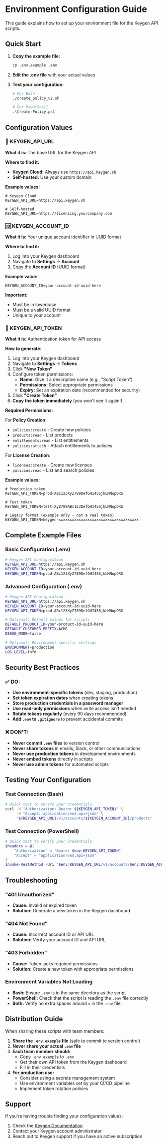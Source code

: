 # Environment Configuration Guide

This guide explains how to set up your environment file for the Keygen API scripts.

## Quick Start

1. **Copy the example file:**
   ```bash
   cp .env.example .env
   ```

2. **Edit the .env file** with your actual values

3. **Test your configuration:**
   ```bash
   # For Bash
   ./create_policy_v2.sh
   
   # For PowerShell
   .\Create-Policy.ps1
   ```

## Configuration Values

### 🔗 KEYGEN_API_URL

**What it is:** The base URL for the Keygen API

**Where to find it:**
- **Keygen Cloud:** Always use `https://api.keygen.sh`
- **Self-hosted:** Use your custom domain

**Example values:**
```
# Keygen Cloud
KEYGEN_API_URL=https://api.keygen.sh

# Self-hosted
KEYGEN_API_URL=https://licensing.yourcompany.com
```

### 🆔 KEYGEN_ACCOUNT_ID

**What it is:** Your unique account identifier in UUID format

**Where to find it:**
1. Log into your Keygen dashboard
2. Navigate to **Settings** → **Account**
3. Copy the **Account ID** (UUID format)

**Example value:**
```
KEYGEN_ACCOUNT_ID=your-account-id-uuid-here
```

**Important:**
- Must be in lowercase
- Must be a valid UUID format
- Unique to your account

### 🔑 KEYGEN_API_TOKEN

**What it is:** Authentication token for API access

**How to generate:**
1. Log into your Keygen dashboard
2. Navigate to **Settings** → **Tokens**
3. Click **"New Token"**
4. Configure token permissions:
   - **Name:** Give it a descriptive name (e.g., "Script Token")
   - **Permissions:** Select appropriate permissions
   - **Expiry:** Set an expiration date (recommended for security)
5. Click **"Create Token"**
6. **Copy the token immediately** (you won't see it again!)

**Required Permissions:**

For **Policy Creation**:
- `policies:create` - Create new policies
- `products:read` - List products
- `entitlements:read` - List entitlements
- `policies:attach` - Attach entitlements to policies

For **License Creation**:
- `licenses:create` - Create new licenses
- `policies:read` - List and search policies

**Example values:**
```
# Production token
KEYGEN_API_TOKEN=prod-ABc123XyZ789DefGHI456jkLMNopQRS

# Test token
KEYGEN_API_TOKEN=test-XyZ789ABc123DefGHI456jkLMNopQRS

# Legacy format (example only - not a real token)
KEYGEN_API_TOKEN=keygen-xxxxxxxxxxxxxxxxxxxxxxxxxxxxxxxxxxxx
```

## Complete Example Files

### Basic Configuration (.env)
```bash
# Keygen API Configuration
KEYGEN_API_URL=https://api.keygen.sh
KEYGEN_ACCOUNT_ID=your-account-id-uuid-here
KEYGEN_API_TOKEN=prod-ABc123XyZ789DefGHI456jkLMNopQRS
```

### Advanced Configuration (.env)
```bash
# Keygen API Configuration
KEYGEN_API_URL=https://api.keygen.sh
KEYGEN_ACCOUNT_ID=your-account-id-uuid-here
KEYGEN_API_TOKEN=prod-ABc123XyZ789DefGHI456jkLMNopQRS

# Optional: Default values for scripts
DEFAULT_PRODUCT_ID=your-product-id-uuid-here
DEFAULT_CUSTOMER_PREFIX=ACME
DEBUG_MODE=false

# Optional: Environment-specific settings
ENVIRONMENT=production
LOG_LEVEL=info
```

## Security Best Practices

### ✅ DO:
- **Use environment-specific tokens** (dev, staging, production)
- **Set token expiration dates** when creating tokens
- **Store production credentials in a password manager**
- **Use read-only permissions** when write access isn't needed
- **Rotate tokens regularly** (every 90 days recommended)
- **Add `.env` to `.gitignore`** to prevent accidental commits

### ❌ DON'T:
- **Never commit `.env` files** to version control
- **Never share tokens** in emails, Slack, or other communications
- **Never use production tokens** in development environments
- **Never embed tokens** directly in scripts
- **Never use admin tokens** for automated scripts

## Testing Your Configuration

### Test Connection (Bash)
```bash
# Quick test to verify your credentials
curl -H "Authorization: Bearer ${KEYGEN_API_TOKEN}" \
     -H "Accept: application/vnd.api+json" \
     "${KEYGEN_API_URL}/v1/accounts/${KEYGEN_ACCOUNT_ID}/products"
```

### Test Connection (PowerShell)
```powershell
# Quick test to verify your credentials
$headers = @{
    "Authorization" = "Bearer $env:KEYGEN_API_TOKEN"
    "Accept" = "application/vnd.api+json"
}
Invoke-RestMethod -Uri "$env:KEYGEN_API_URL/v1/accounts/$env:KEYGEN_ACCOUNT_ID/products" -Headers $headers
```

## Troubleshooting

### "401 Unauthorized"
- **Cause:** Invalid or expired token
- **Solution:** Generate a new token in the Keygen dashboard

### "404 Not Found"
- **Cause:** Incorrect account ID or API URL
- **Solution:** Verify your account ID and API URL

### "403 Forbidden"
- **Cause:** Token lacks required permissions
- **Solution:** Create a new token with appropriate permissions

### Environment Variables Not Loading
- **Bash:** Ensure `.env` is in the same directory as the script
- **PowerShell:** Check that the script is reading the `.env` file correctly
- **Both:** Verify no extra spaces around `=` in the `.env` file

## Distribution Guide

When sharing these scripts with team members:

1. **Share the `.env.example` file** (safe to commit to version control)
2. **Never share your actual `.env` file**
3. **Each team member should:**
   - Copy `.env.example` to `.env`
   - Get their own API token from the Keygen dashboard
   - Fill in their credentials
4. **For production use:**
   - Consider using a secrets management system
   - Use environment variables set by your CI/CD pipeline
   - Implement token rotation policies

## Support

If you're having trouble finding your configuration values:
1. Check the [Keygen Documentation](https://keygen.sh/docs)
2. Contact your Keygen account administrator
3. Reach out to Keygen support if you have an active subscription